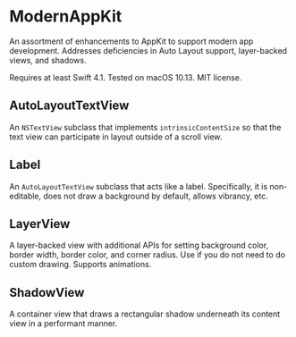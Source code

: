 # ModernAppKit
An assortment of enhancements to AppKit to support modern app development. Addresses deficiencies in Auto Layout support, layer-backed views, and shadows.

Requires at least Swift 4.1. Tested on macOS 10.13. MIT license.

## AutoLayoutTextView
An `NSTextView` subclass that implements `intrinsicContentSize` so that the text view can participate in layout outside of a scroll view.

## Label
An `AutoLayoutTextView` subclass that acts like a label. Specifically, it is non-editable, does not draw a background by default, allows vibrancy, etc.

## LayerView
A layer-backed view with additional APIs for setting background color, border width, border color, and corner radius. Use if you do not need to do custom drawing. Supports animations.

## ShadowView
A container view that draws a rectangular shadow underneath its content view in a performant manner.